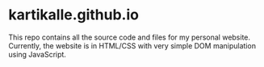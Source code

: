 # kartikalle.github.io

This repo contains all the source code and files for my personal website. Currently, the website is in HTML/CSS with very simple DOM manipulation using JavaScript.
